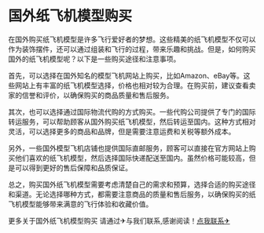 # 国外纸飞机模型购买

在国外购买纸飞机模型是许多飞行爱好者的梦想。这些精美的纸飞机模型不仅可以作为装饰摆件，还可以通过组装和飞行的过程，带来乐趣和挑战。但是，如何购买国外的纸飞机模型呢？以下是一些购买途径和注意事项。

首先，可以选择在国外知名的模型飞机网站上购买，比如Amazon、eBay等。这些网站上有丰富的纸飞机模型选择，价格也相对较为合理。在购买前，建议查看卖家的信誉和评价，以确保购买的商品质量和售后服务。

其次，也可以选择通过国际物流代购的方式购买。一些代购公司提供了专门的国际转运服务，可以帮助顾客从国外购买纸飞机模型，然后转运至国内。这种方式相对灵活，可以选择更多的商品和品牌，但是需要注意运费和关税等额外成本。

另外，一些国外模型飞机店铺也提供国际直邮服务，顾客可以直接在官方网站上购买他们喜欢的纸飞机模型，然后选择国际快递配送至国内。虽然价格可能较高，但是可以得到更好的售后保障和品质保证。

总之，购买国外纸飞机模型需要考虑清楚自己的需求和预算，选择合适的购买途径和渠道。无论选择哪种方式，都需要注意商品的质量和售后服务，以确保购买的纸飞机模型能够带来满意的飞行体验和收藏价值。

更多关于国外纸飞机模型购买 请通过✈与我们联系,感谢阅读！[点我联系✈](https://www.G208.com)